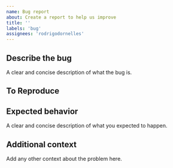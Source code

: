 ```yaml
---
name: Bug report
about: Create a report to help us improve
title: ''
labels: 'bug'
assignees: 'rodrigodornelles'
---
```


## Describe the bug

A clear and concise description of what the bug is.

## To Reproduce

## Expected behavior

A clear and concise description of what you expected to happen.

## Additional context

Add any other context about the problem here.
